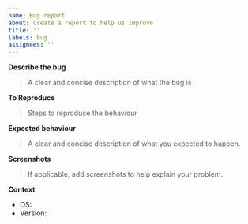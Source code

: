 ```yaml
---
name: Bug report
about: Create a report to help us improve
title: ''
labels: bug
assignees: ''
---
```


**Describe the bug**

> A clear and concise description of what the bug is

**To Reproduce**

> Steps to reproduce the behaviour

**Expected behaviour**

> A clear and concise description of what you expected to happen.

**Screenshots**

> If applicable, add screenshots to help explain your problem.

**Context**

- OS:
- Version:
